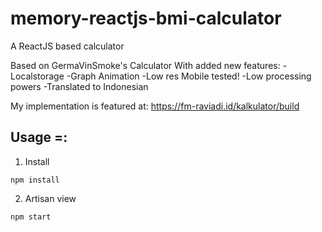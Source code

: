 # memory-reactjs-bmi-calculator
A ReactJS based calculator 

Based on GermaVinSmoke's Calculator
With added new features:
-Localstorage
-Graph Animation
-Low res Mobile tested!
-Low processing powers
-Translated to Indonesian

My implementation is featured at: 
https://fm-raviadi.id/kalkulator/build


## Usage =:

1. Install

`npm install`

2. Artisan view

`npm start`
